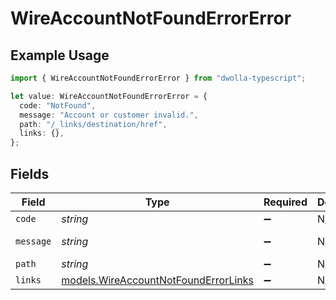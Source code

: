 # WireAccountNotFoundErrorError

## Example Usage

```typescript
import { WireAccountNotFoundErrorError } from "dwolla-typescript";

let value: WireAccountNotFoundErrorError = {
  code: "NotFound",
  message: "Account or customer invalid.",
  path: "/_links/destination/href",
  links: {},
};
```

## Fields

| Field                                                                              | Type                                                                               | Required                                                                           | Description                                                                        | Example                                                                            |
| ---------------------------------------------------------------------------------- | ---------------------------------------------------------------------------------- | ---------------------------------------------------------------------------------- | ---------------------------------------------------------------------------------- | ---------------------------------------------------------------------------------- |
| `code`                                                                             | *string*                                                                           | :heavy_minus_sign:                                                                 | N/A                                                                                | NotFound                                                                           |
| `message`                                                                          | *string*                                                                           | :heavy_minus_sign:                                                                 | N/A                                                                                | Account or customer invalid.                                                       |
| `path`                                                                             | *string*                                                                           | :heavy_minus_sign:                                                                 | N/A                                                                                | /_links/destination/href                                                           |
| `links`                                                                            | [models.WireAccountNotFoundErrorLinks](../models/wireaccountnotfounderrorlinks.md) | :heavy_minus_sign:                                                                 | N/A                                                                                | {}                                                                                 |